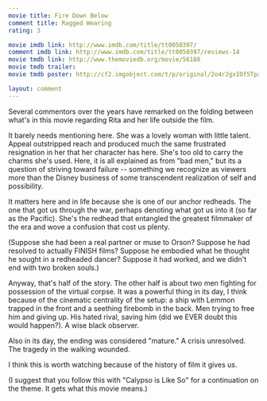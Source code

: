 ```yaml
---
movie title: Fire Down Below
comment title: Ragged Wearing
rating: 3

movie imdb link: http://www.imdb.com/title/tt0050397/
comment imdb link: http://www.imdb.com/title/tt0050397/reviews-14
movie tmdb link: http://www.themoviedb.org/movie/56188
movie tmdb trailer: 
movie tmdb poster: http://cf2.imgobject.com/t/p/original/2o4r2gxIOf5TpanC6iBcgtdN6d.jpg

layout: comment
---
```


Several commentors over the years have remarked on the folding between what's in this movie regarding Rita and her life outside the film. 

It barely needs mentioning here. She was a lovely woman with little talent. Appeal outstripped reach and produced much the same frustrated resignation in her that her character has here. She's too old to carry the charms she's used. Here, it is all explained as from "bad men," but its a question of striving toward failure -- something we recognize as viewers more than the Disney business of some transcendent realization of self and possibility.

It matters here and in life because she is one of our anchor redheads. The one that got us through the war, perhaps denoting what got us into it (so far as the Pacific). She's the redhead that entangled the greatest filmmaker of the era and wove a confusion that cost us plenty. 

(Suppose she had been a real partner or muse to Orson? Suppose he had resolved to actually FINISH films? Suppose he embodied what he thought he sought in a redheaded dancer? Suppose it had worked, and we didn't end with two broken souls.)

Anyway, that's half of the story. The other half is about two men fighting for possession of the virtual corpse. It was a powerful thing in its day, I think because of the cinematic centrality of the setup: a ship with Lemmon trapped in the front and a seething firebomb in the back. Men trying to free him and giving up. His hated rival, saving him (did we EVER doubt this would happen?). A wise black observer. 

Also in its day, the ending was considered "mature." A crisis unresolved. The tragedy in the walking wounded.

I think this is worth watching because of the history of film it gives us.

(I suggest that you follow this with "Calypso is Like So" for a continuation on the theme. It gets what this movie means.)